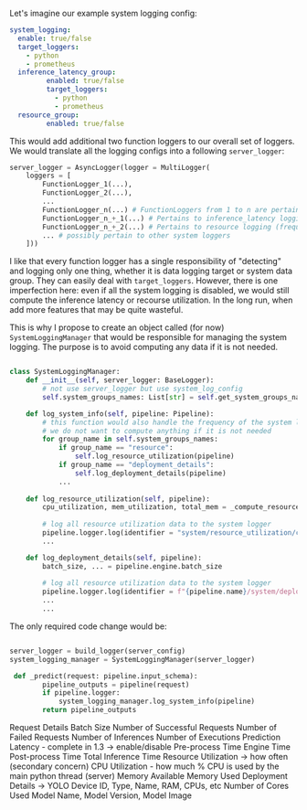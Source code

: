 Let's imagine our example system logging config:
```yaml
system_logging:
  enable: true/false
  target_loggers:
    - python
    - prometheus
  inference_latency_group:
         enabled: true/false
         target_loggers:
           - python
           - prometheus
  resource_group:
         enabled: true/false
```

This would add additional two function loggers to our overall set of loggers. We would translate all the logging configs into a 
following `server_logger`:
```python
server_logger = AsyncLogger(logger = MultiLogger(
    loggers = [
        FunctionLogger_1(...),
        FunctionLogger_2(...),
        ...
        FunctionLogger_n(...) # FunctionLoggers from 1 to n are pertaining to the data logging config
        FunctionLogger_n_+_1(...) # Pertains to inference_latency logging (frequency = 1; target_identifier = "system/inference_latency"). Acts a "filter" for all the inference latency logs
        FunctionLogger_n_+_2(...) # Pertains to resource logging (frequency = 1; target_identifier = "system/resource_utilization"). Acts a "filter" for all the resource logs
        ... # possibly pertain to other system loggers
    ]))
```

I like that every function logger has a single responsibility of "detecting" and logging only one thing, whether it is 
data logging target or system data group. They can easily deal with `target_loggers`. However, there is one imperfection here: even if all the system logging is disabled, 
we would still compute the inference latency or recourse utilization. In the long run, when add more features that may be quite wasteful.

This is why I propose to create an object called (for now) `SystemLoggingManager` that would be responsible for managing the system logging.
The purpose is to avoid computing any data if it is not needed.

```python

class SystemLoggingManager:
    def __init__(self, server_logger: BaseLogger):
        # not use server_logger but use system_log_config
        self.system_groups_names: List[str] = self.get_system_groups_names(server_logger) # e.g. ["resource, inference_latency", ...]. Can be inferred from the target_identifiers

    def log_system_info(self, pipeline: Pipeline):
        # this function would also handle the frequency of the system logging
        # we do not want to compute anything if it is not needed
        for group_name in self.system_groups_names:
            if group_name == "resource":
                self.log_resource_utilization(pipeline)
            if group_name == "deployment_details":
                self.log_deployment_details(pipeline)
            ...
        
    def log_resource_utilization(self, pipeline):
        cpu_utilization, mem_utilization, total_mem = _compute_resource_utilization()
        
        # log all resource utilization data to the system logger
        pipeline.logger.log(identifier = "system/resource_utilization/cpu_utilization", category = "system", value = cpu_utilization)
        ...

    def log_deployment_details(self, pipeline):
        batch_size, ... = pipeline.engine.batch_size
        
        # log all resource utilization data to the system logger
        pipeline.logger.log(identifier = f"{pipeline.name}/system/deployment_details/batch_size", category = "system", value = batch_size)
        ...
        ...
```
The only required code change would be:
```python

server_logger = build_logger(server_config)
system_logging_manager = SystemLoggingManager(server_logger)

 def _predict(request: pipeline.input_schema):
        pipeline_outputs = pipeline(request)
        if pipeline.logger:
            system_logging_manager.log_system_info(pipeline)
        return pipeline_outputs
```

Request Details
    Batch Size
    Number of Successful Requests
    Number of Failed Requests
    Number of Inferences
    Number of Executions
Prediction Latency - complete in 1.3 -> enable/disable 
    Pre-process Time
    Engine Time
    Post-process Time
    Total Inference Time
Resource Utilization -> how often (secondary concern)
    CPU Utilization - how much % CPU is used by the main python thread (server)
    Memory Available
    Memory Used
Deployment Details -> YOLO
    Device ID, Type, Name, RAM, CPUs, etc
    Number of Cores Used
    Model Name, Model Version, Model Image

